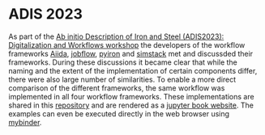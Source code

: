 # ADIS 2023
As part of the [Ab initio Description of Iron and Steel (ADIS2023): Digitalization and Workflows workshop](https://www.mpie.de/4902385/adis2023) the developers of the workflow frameworks [Aiida](https://aiida.net), [jobflow](https://materialsproject.github.io/jobflow/), [pyiron](https://pyiron.org) and [simstack](https://simstack.readthedocs.io) met and discussded their frameworks. During these discussions it became clear that while the naming and the extent of the implementation of certain components differ, there were also large number of similarities. To enable a more direct comparison of the different frameworks, the same workflow was implemented in all four workflow frameworks. These implementations are shared in this [repository](https://github.com/materialdigital/ADIS2023) and are rendered as a [jupyter book website](https://materialdigital.github.io/ADIS2023). The examples can even be executed directly in the web browser using [mybinder](https://mybinder.org/v2/gh/materialdigital/ADIS2023/HEAD). 
